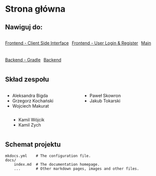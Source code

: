 # Strona główna

## Nawiguj do:

<div style="display: flex; gap: 10px; flex-wrap: wrap;">

<a href="frontend-md/client-side-interface/" class="md-button md-button--primary">Frontend - Client Side Interface</a>

<a href="frontend-md/user-login-register/" class="md-button md-button--primary">Frontend - User Login & Register</a>

<a href="main-md/main/" class="md-button md-button--primary">Main</a>

<a href="backend-md/gradle/" class="md-button md-button--primary">Backend - Gradle</a>

<a href="backend-md/backend/" class="md-button md-button--primary">Backend</a>

</div>

## Skład zespołu

<div style="display: flex; flex-wrap: wrap;">
  <div style="flex: 33.33%; padding-right: 20px;">
    <ul>
      <li>Aleksandra Bigda</li>
      <li>Grzegorz Kochański</li>
      <li>Wojciech Makurat</li>
    </ul>
  </div>
  <div style="flex: 33.33%; padding-right: 20px;">
    <ul>
      <li>Paweł Skowron</li>
      <li>Jakub Tokarski</li>
    </ul>
  </div>
  <div style="flex: 33.33%; padding-left: 20px;">
    <ul>
      <li>Kamil Wójcik</li>
      <li>Kamil Zych</li>
    </ul>
  </div>
</div>

## Schemat projektu

    mkdocs.yml    # The configuration file.
    docs/
        index.md  # The documentation homepage.
        ...       # Other markdown pages, images and other files.